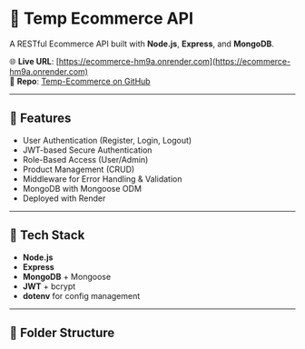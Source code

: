# 🛒 Temp Ecommerce API

A RESTful Ecommerce API built with **Node.js**, **Express**, and **MongoDB**.

🌐 **Live URL**: [https://ecommerce-hm9a.onrender.com](https://ecommerce-hm9a.onrender.com)  
📁 **Repo**: [Temp-Ecommerce on GitHub](https://github.com/shem4soul/Temp-Ecommerce)

---

## 🚀 Features

- User Authentication (Register, Login, Logout)
- JWT-based Secure Authentication
- Role-Based Access (User/Admin)
- Product Management (CRUD)
- Middleware for Error Handling & Validation
- MongoDB with Mongoose ODM
- Deployed with Render

---

## 🧰 Tech Stack

- **Node.js**
- **Express**
- **MongoDB** + Mongoose
- **JWT** + bcrypt
- **dotenv** for config management

---

## 📁 Folder Structure

